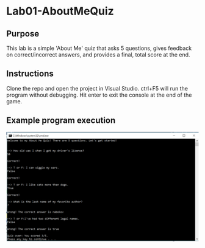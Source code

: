 # Lab01-AboutMeQuiz
## Purpose
This lab is a simple 'About Me' quiz that asks 5 questions, gives feedback on correct/incorrect answers, and
provides a final, total score at the end.
## Instructions
Clone the repo and open the project in Visual Studio. ctrl+F5 will run the program without debugging. Hit enter
to exit the console at the end of the game.
## Example program execution
![program-screenshot](./AboutMeQuiz/programEx.PNG)
